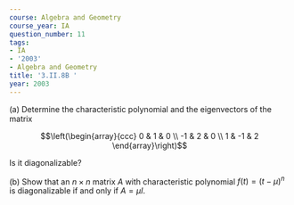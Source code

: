 ```yaml
---
course: Algebra and Geometry
course_year: IA
question_number: 11
tags:
- IA
- '2003'
- Algebra and Geometry
title: '3.II.8B '
year: 2003
---
```



(a) Determine the characteristic polynomial and the eigenvectors of the matrix

$$\left(\begin{array}{ccc}
0 & 1 & 0 \\
-1 & 2 & 0 \\
1 & -1 & 2
\end{array}\right)$$

Is it diagonalizable?

(b) Show that an $n \times n$ matrix $A$ with characteristic polynomial $f(t)=(t-\mu)^{n}$ is diagonalizable if and only if $A=\mu I$.